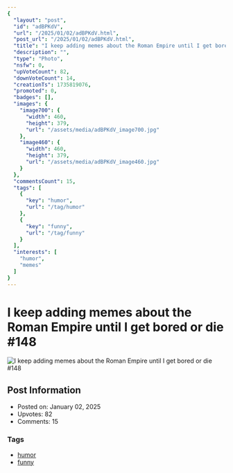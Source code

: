 ```yaml
---
{
  "layout": "post",
  "id": "adBPKdV",
  "url": "/2025/01/02/adBPKdV.html",
  "post_url": "/2025/01/02/adBPKdV.html",
  "title": "I keep adding memes about the Roman Empire until I get bored or die #148",
  "description": "",
  "type": "Photo",
  "nsfw": 0,
  "upVoteCount": 82,
  "downVoteCount": 14,
  "creationTs": 1735819076,
  "promoted": 0,
  "badges": [],
  "images": {
    "image700": {
      "width": 460,
      "height": 379,
      "url": "/assets/media/adBPKdV_image700.jpg"
    },
    "image460": {
      "width": 460,
      "height": 379,
      "url": "/assets/media/adBPKdV_image460.jpg"
    }
  },
  "commentsCount": 15,
  "tags": [
    {
      "key": "humor",
      "url": "/tag/humor"
    },
    {
      "key": "funny",
      "url": "/tag/funny"
    }
  ],
  "interests": [
    "humor",
    "memes"
  ]
}
---
```


# I keep adding memes about the Roman Empire until I get bored or die #148

![I keep adding memes about the Roman Empire until I get bored or die #148](/assets/media/adBPKdV_image700.jpg)

## Post Information

- Posted on: January 02, 2025
- Upvotes: 82
- Comments: 15

### Tags

- [humor](/tag/humor)
- [funny](/tag/funny)
